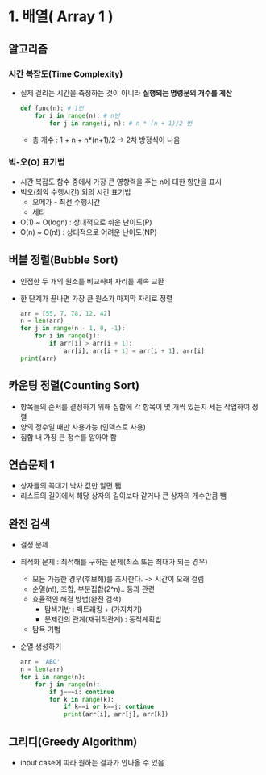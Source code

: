 # 1. 배열( Array 1 )

## 알고리즘

### 시간 복잡도(Time Complexity)

* 실제 걸리는 시간을 측정하는 것이 아니라 **실행되는 명령문의 개수를 계산**

  ```python
  def func(n): # 1번
      for i in range(n): # n번
          for j in range(i, n): # n * (n + 1)/2 번
  ```

  * 총 개수 : 1 +  n + n*(n+1)/2 -> 2차 방정식이 나옴
  
  

### 빅-오(O) 표기법

* 시간 복잡도 함수 중에서 가장 큰 영향력을 주는 n에 대한 항만을 표시
* 빅오(최악 수행시간) 외의 시간 표기법
  * 오메가 - 최선 수행시간
  * 세타
* O(1) ~ O(logn) : 상대적으로 쉬운 난이도(P)
* O(n) ~ O(n!) : 상대적으로 어려운 난이도(NP)



## 버블 정렬(Bubble Sort)

* 인접한 두 개의 원소를 비교하며 자리를 계속 교환

* 한 단계가 끝나면 가장 큰 원소가 마지막 자리로 정렬

  ```python
  arr = [55, 7, 78, 12, 42]
  n = len(arr)
  for j in range(n - 1, 0, -1):
      for i in range(j):
          if arr[i] > arr[i + 1]:
              arr[i], arr[i + 1] = arr[i + 1], arr[i]
  print(arr)
  ```

  

## 카운팅 정렬(Counting Sort)

* 항목들의 순서를 결정하기 위해 집합에 각 항목이 몇 개씩 있는지 세는 작업하여 정렬
* 양의 정수일 때만 사용가능 (인덱스로 사용)
* 집합 내 가장 큰 정수를 알아야 함



## 연습문제 1

* 상자들의 꼭대기 낙차 값만 알면 됌
* 리스트의 길이에서 해당 상자의 길이보다 같거나 큰 상자의 개수만큼 뺌



## 완전 검색

* 결정 문제

* 최적화 문제 : 최적해를 구하는 문제(최소 또는 최대가 되는 경우)

  * 모든 가능한 경우(후보해)를 조사한다. -> 시간이 오래 걸림
  * 순열(n!), 조합, 부분집합(2^n).. 등과 관련
  * 효율적인 해결 방법(완전 검색)
    * 탐색기반 : 백트래킹 + (가지치기)
    * 문제간의 관계(재귀적관계) : 동적계획법
  * 탐욕 기법

* 순열 생성하기

  ```python
  arr = 'ABC'
  n = len(arr)
  for i in range(n):
      for j in range(n):
          if j===i: continue
          for k in range(k):
              if k==i or k==j: continue
              print(arr[i], arr[j], arr[k])
  ```

  

## 그리디(Greedy Algorithm)

* input case에 따라 원하는 결과가 안나올 수 있음